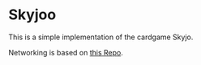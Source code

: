 # Skyjoo

This is a simple implementation of the cardgame Skyjo.

Networking is based on [this Repo](https://github.com/FreezeProSoft/realtime-device-to-device-networking).